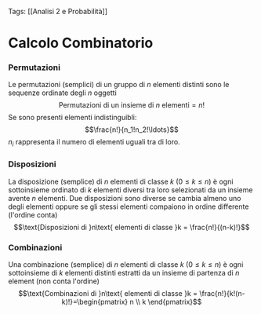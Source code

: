 Tags: [[Analisi 2 e Probabilità]]

# Calcolo Combinatorio
### Permutazioni
Le permutazioni (semplici) di un gruppo di $n$ elementi distinti sono le sequenze ordinate degli $n$ oggetti
$$\text{Permutazioni di un insieme di }n\text{ elementi} = n!$$
Se sono presenti elementi indistinguibli:
$$\frac{n!}{n_1!n_2!\ldots}$$ $n_i$ rappresenta il numero di elementi uguali tra di loro.
### Disposizioni
La disposizione (semplice) di $n$ elementi di classe $k$ ($0\le k\le n$) è ogni sottoinsieme ordinato di $k$ elementi diversi tra loro selezionati da un insieme avente $n$ elementi.
Due disposizioni sono diverse se cambia almeno uno degli elementi oppure se gli stessi elementi compaiono in ordine differente (l'ordine conta)
$$\text{Disposizioni di }n\text{ elementi di classe }k = \frac{n!}{(n-k)!}$$
### Combinazioni
Una combinazione (semplice) di $n$ elementi di classe $k$ ($0\le k\le n$) è ogni sottoinsieme di $k$ elementi distinti estratti da un insieme di partenza di $n$ element (non conta l'ordine) 
$$\text{Combinazioni di }n\text{ elementi di classe }k = \frac{n!}{k!(n-k)!}=\begin{pmatrix}
n \\
 k
\end{pmatrix}$$
